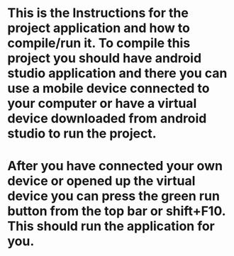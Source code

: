 # This is the Instructions for the project application and how to compile/run it. To compile this project you should have android studio application and there you can use a mobile device connected to your computer or have a virtual device downloaded from android studio to run the project. 
# After you have connected your own device or opened up the virtual device you can press the green run button from the top bar or shift+F10. This should run the application for you. 

